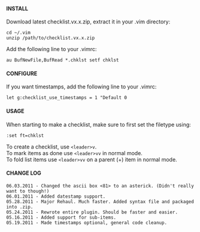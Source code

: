 #### INSTALL
Download latest checklist.vx.x.zip, extract it in your .vim directory:

    cd ~/.vim
    unzip /path/to/checklist.vx.x.zip

Add the following line to your .vimrc:

    au BufNewFile,BufRead *.chklst setf chklst 

#### CONFIGURE
If you want timestamps, add the following line to your .vimrc:

    let g:checklist_use_timestamps = 1 "Default 0

#### USAGE
When starting to make a checklist, make sure to first set the filetype using:

    :set ft=chklst

To create a checklist, use `<leader>v`.  
To mark items as done use `<leader>vv` in normal mode.  
To fold list items use `<leader>vv` on a parent (+) item in normal mode.

#### CHANGE LOG
    06.03.2011 - Changed the ascii box <81> to an asterick. (Didn't really want to though!)  
    06.01.2011 - Added datestamp support. 
    05.28.2011 - Major Rehaul. Much faster. Added syntax file and packaged into .zip.  
    05.24.2011 - Rewrote entire plugin. Should be faster and easier.  
    05.16.2011 - Added sup­port for sub-items.  
    05.19.2011 - Made timestamps optional, general code cleanup.
